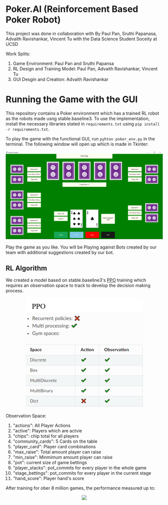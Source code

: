 # Poker.AI (Reinforcement Based Poker Robot)
This project was done in collaboration with By Paul Pan, Sruthi Papanasa, Advaith Ravishankar, Vincent Tu with the Data Science Student Soceity at UCSD

Work Splits:
1. Game Environment: Paul Pan and Sruthi Papansa
2. RL Design and Training Model: Paul Pan, Advaith Ravishankar, Vincent Tu
3. GUI Desgin and Creation: Advaith Ravishankar

# Running the Game with the GUI

This repository contains a Poker environment which has a trained RL robot as the robots made usng stable.baseline3. To use the implementation, install the necessary libraries stated in ```requirements.txt``` using ```pip install -r requirements.txt```.

To play the game with the functional GUI, run ```pyhton poker_env.py``` in the terminal. The following window will open up which is made in Tkinter:

<p align ="center">
  <img src="./statics/homescreen.png">
</p>

Play the game as you like. You will be Playing against Bots created by our team with additional suggestions created by our bot.

## RL Algorithm

We created a model based on stable.baseline3's [PPO](https://stable-baselines3.readthedocs.io/en/master/modules/ppo.html) training which requires an observation space to track to develop the decision making process.

<p align ="center">
  <img src="./statics/ppo.png">
</p>

Observation Space:
1. "actions": All Player Actions
2. "active":  Players which are actvie
3. "chips":   chip total for all players
4. "community_cards": 5 Cards on the table
5. "player_card":  Player card combinations
6. "max_raise":   Total amount player can raise
7. "min_raise":   Minmimum amount player can raise
8. "pot": current size of game bettings
9. "player_stacks": pot_commits for every player in the whole game
10. "stage_bettings": pot_commits for every player in the current stage
11. "hand_score": Player hand's score

After training for ober 8 million games, the performance measured up to:

<p align ="center">
  <img src="./statics/">
</p>
